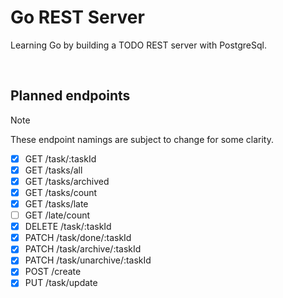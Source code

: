 # Go REST Server

Learning Go by building a TODO REST server with PostgreSql.

<br>

## Planned endpoints

> [!NOTE]
> These endpoint namings are subject to change for some clarity.

* [x] GET /task/:taskId
* [x] GET /tasks/all
* [x] GET /tasks/archived
* [x] GET /tasks/count
* [x] GET /tasks/late
* [ ] GET /late/count
* [x] DELETE /task/:taskId
* [x] PATCH /task/done/:taskId
* [x] PATCH /task/archive/:taskId
* [x] PATCH /task/unarchive/:taskId
* [x] POST /create
* [x] PUT /task/update
